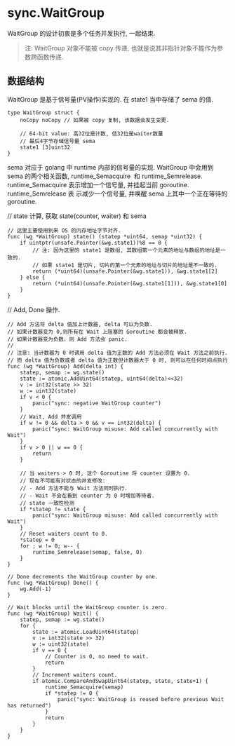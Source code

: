 # sync.WaitGroup

WaitGroup 的设计初衷是多个任务并发执行, 一起结束.

> 注: WaitGroup 对象不能被 copy 传递, 也就是说其非指针对象不能作为参数跨函数传递. 

## 数据结构

WaitGroup 是基于信号量(PV操作)实现的. 在 state1 当中存储了 sema 的值.

```
type WaitGroup struct {
    noCopy noCopy // 如果被 copy 复制, 该数据会发生变更.

    // 64-bit value: 高32位是计数, 低32位是waiter数量
    // 最后4字节存储信号量 sema
    state1 [3]uint32
}
```

sema 对应于 golang 中 runtime 内部的信号量的实现. WaitGroup 中会用到 sema 的两个相关函数, runtime_Semacquire 
和 runtime_Semrelease. runtime_Semacquire 表示增加一个信号量, 并挂起当前 goroutine. runtime_Semrelease 表
示减少一个信号量, 并唤醒 sema 上其中一个正在等待的 goroutine.


// state 计算, 获取 state(counter, waiter) 和 sema 
```cgo
// 这里主要使用到来 OS 的内存地址字节对齐.
func (wg *WaitGroup) state() (statep *uint64, semap *uint32) {
    if uintptr(unsafe.Pointer(&wg.state1))%8 == 0 {
        // 注: 因为这里的 state1 是数组, 其数组第一个元素的地址与数组的地址是一致的.
        // 如果 state1 是切片, 切片的第一个元素的地址与切片的地址是不一致的.
        return (*uint64)(unsafe.Pointer(&wg.state1)), &wg.state1[2]
    } else {
        return (*uint64)(unsafe.Pointer(&wg.state1[1])), &wg.state1[0]
    }
}
```


// Add, Done 操作.
```cgo
// Add 方法将 delta 值加上计数器, delta 可以为负数. 
// 如果计数器变为 0,则所有在 Wait 上阻塞的 Goroutine 都会被释放.
// 如果计数器变为负数，则 Add 方法会 panic.
//
// 注意: 当计数器为 0 时调用 delta 值为正数的 Add 方法必须在 Wait 方法之前执行.
// 而 delta 值为负数或者 delta 值为正数但计数器大于 0 时, 则可以在任何时间点执行
func (wg *WaitGroup) Add(delta int) {
    statep, semap := wg.state()
    state := atomic.AddUint64(statep, uint64(delta)<<32)
    v := int32(state >> 32)
    w := uint32(state)
    if v < 0 {
        panic("sync: negative WaitGroup counter")
    }
    // Wait, Add 并发调用
    if w != 0 && delta > 0 && v == int32(delta) {
        panic("sync: WaitGroup misuse: Add called concurrently with Wait")
    }
    if v > 0 || w == 0 {
        return
    }
    
    // 当 waiters > 0 时, 这个 Goroutine 将 counter 设置为 0.
    // 现在不可能有对状态的并发修改:
    // - Add 方法不能与 Wait 方法同时执行.
    // - Wait 不会在看到 counter 为 0 时增加等待者.
    // state 一致性检测
    if *statep != state {
        panic("sync: WaitGroup misuse: Add called concurrently with Wait")
    }
    // Reset waiters count to 0.
    *statep = 0
    for ; w != 0; w-- {
        runtime_Semrelease(semap, false, 0)
    }
}

// Done decrements the WaitGroup counter by one.
func (wg *WaitGroup) Done() {
    wg.Add(-1)
}
```

```cgo
// Wait blocks until the WaitGroup counter is zero.
func (wg *WaitGroup) Wait() {
    statep, semap := wg.state()
    for {
        state := atomic.LoadUint64(statep)
        v := int32(state >> 32)
        w := uint32(state)
        if v == 0 {
            // Counter is 0, no need to wait.
            return
        }
        // Increment waiters count.
        if atomic.CompareAndSwapUint64(statep, state, state+1) {
            runtime_Semacquire(semap)
            if *statep != 0 {
                panic("sync: WaitGroup is reused before previous Wait has returned")
            }
            return
        }
    }
}
```